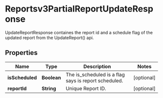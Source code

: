 

# Reportsv3PartialReportUpdateResponse

UpdateReportResponse containes the report id and a schedule flag of the updated report from the UpdateReport() api.

## Properties

| Name | Type | Description | Notes |
|------------ | ------------- | ------------- | -------------|
|**isScheduled** | **Boolean** | The is_scheduled is a flag says is report scheduled. |  [optional] |
|**reportId** | **String** | Unique Report ID. |  [optional] |




